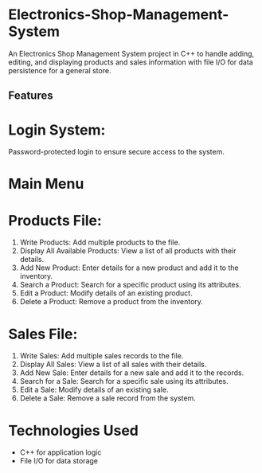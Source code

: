 # Electronics-Shop-Management-System
 An Electronics Shop Management System project in C++ to handle adding, editing, and displaying products and sales information with file I/O for data persistence for a general store.

## Features 

# Login System:
Password-protected login to ensure secure access to the system.

# Main Menu

# Products File:
1. Write Products: Add multiple products to the file.
2. Display All Available Products: View a list of all products with their details.
3. Add New Product: Enter details for a new product and add it to the inventory.
4. Search a Product: Search for a specific product using its attributes.
5. Edit a Product: Modify details of an existing product.
6. Delete a Product: Remove a product from the inventory.

# Sales File:
1. Write Sales: Add multiple sales records to the file.
2. Display All Sales: View a list of all sales with their details.
3. Add New Sale: Enter details for a new sale and add it to the records.
4. Search for a Sale: Search for a specific sale using its attributes.
5. Edit a Sale: Modify details of an existing sale.
6. Delete a Sale: Remove a sale record from the system.

# Technologies Used

- C++ for application logic
- File I/O for data storage